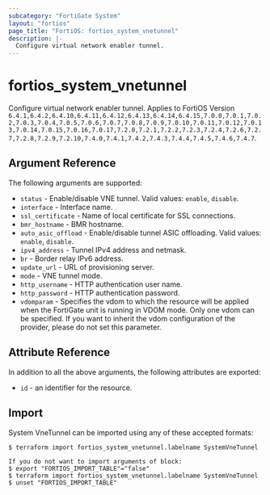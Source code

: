 ```yaml
---
subcategory: "FortiGate System"
layout: "fortios"
page_title: "FortiOS: fortios_system_vnetunnel"
description: |-
  Configure virtual network enabler tunnel.
---
```


# fortios_system_vnetunnel
Configure virtual network enabler tunnel. Applies to FortiOS Version `6.4.1,6.4.2,6.4.10,6.4.11,6.4.12,6.4.13,6.4.14,6.4.15,7.0.0,7.0.1,7.0.2,7.0.3,7.0.4,7.0.5,7.0.6,7.0.7,7.0.8,7.0.9,7.0.10,7.0.11,7.0.12,7.0.13,7.0.14,7.0.15,7.0.16,7.0.17,7.2.0,7.2.1,7.2.2,7.2.3,7.2.4,7.2.6,7.2.7,7.2.8,7.2.9,7.2.10,7.4.0,7.4.1,7.4.2,7.4.3,7.4.4,7.4.5,7.4.6,7.4.7`.

## Argument Reference

The following arguments are supported:

* `status` - Enable/disable VNE tunnel. Valid values: `enable`, `disable`.
* `interface` - Interface name.
* `ssl_certificate` - Name of local certificate for SSL connections.
* `bmr_hostname` - BMR hostname.
* `auto_asic_offload` - Enable/disable tunnel ASIC offloading. Valid values: `enable`, `disable`.
* `ipv4_address` - Tunnel IPv4 address and netmask.
* `br` - Border relay IPv6 address.
* `update_url` - URL of provisioning server.
* `mode` - VNE tunnel mode.
* `http_username` - HTTP authentication user name.
* `http_password` - HTTP authentication password.
* `vdomparam` - Specifies the vdom to which the resource will be applied when the FortiGate unit is running in VDOM mode. Only one vdom can be specified. If you want to inherit the vdom configuration of the provider, please do not set this parameter.


## Attribute Reference

In addition to all the above arguments, the following attributes are exported:
* `id` - an identifier for the resource.

## Import

System VneTunnel can be imported using any of these accepted formats:
```
$ terraform import fortios_system_vnetunnel.labelname SystemVneTunnel

If you do not want to import arguments of block:
$ export "FORTIOS_IMPORT_TABLE"="false"
$ terraform import fortios_system_vnetunnel.labelname SystemVneTunnel
$ unset "FORTIOS_IMPORT_TABLE"
```
